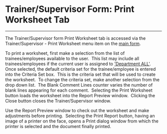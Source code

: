 # Trainer/Supervisor Form:     Print Worksheet Tab 
---

The Trainer/Supervisor form Print Worksheet tab is accessed via the 
Trainer/Supervisor - Print Worksheet menu item on the [main form](<7jjr.md>).

To print a worksheet, first make a selection from the list of trainees/employees available to the user.&nbsp; This list may include all trainees/employees if the current user is assigned to ['Department ALL'](<7mls.md>).&nbsp; Once selected, the default criteria set for the trainee/employee is entered into the Criteria Set box.&nbsp; This is the criteria set that will be used to create the worksheet.&nbsp; To change the criteria set, make another selection from the 
drop down list.&nbsp; The Blank Comment Lines counter varies the number of blank 
lines appearing for each comment.&nbsp; Selecting the Print Worksheet 
button loads the worksheet into the Report Preview window.&nbsp; Clicking the Close button closes 
the Trainer/Supervisor window.

Use the Report Preview window to check out the worksheet and make adjustments 
before printing.&nbsp; Selecting the Print Report button, having an image of a 
printer on the face, opens a Print dialog window from which the printer is 
selected and the document finally printed.